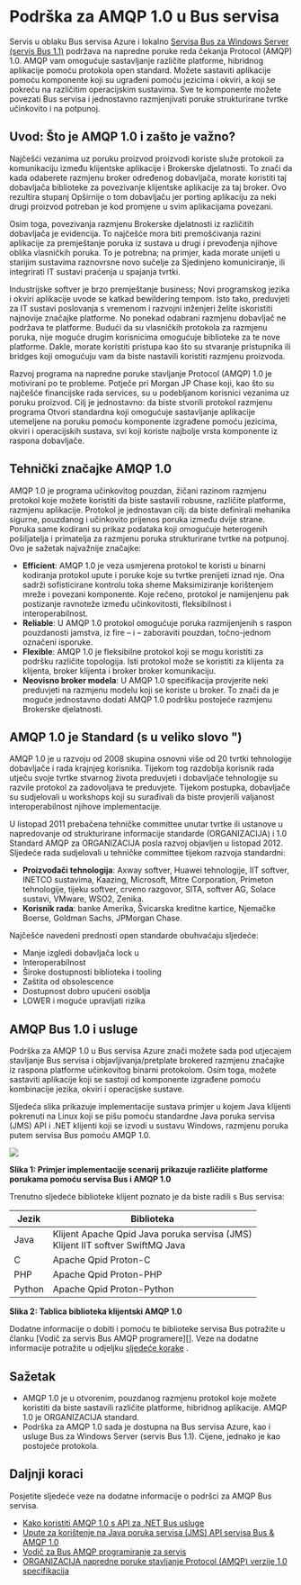 <properties 
    pageTitle="Pregled servisa Bus AMQP s Java | Microsoft Azure" 
    description="Informirajte se o korištenju Java s na napredne poruke stavljanje Protocol (AMQP) 1.0 u Azure." 
    services="service-bus" 
    documentationCenter="java" 
    authors="sethmanheim" 
    manager="timlt" 
    editor=""/>

<tags 
    ms.service="service-bus" 
    ms.workload="na" 
    ms.tgt_pltfrm="na" 
    ms.devlang="Java" 
    ms.topic="article" 
    ms.date="10/04/2016" 
    ms.author="sethm"/>


# <a name="amqp-10-support-in-service-bus"></a>Podrška za AMQP 1.0 u Bus servisa

Servis u oblaku Bus servisa Azure i lokalno [Servisa Bus za Windows Server (servis Bus 1.1)](https://msdn.microsoft.com/library/dn282144.aspx) podržava na napredne poruke reda čekanja Protocol (AMQP) 1.0. AMQP vam omogućuje sastavljanje različite platforme, hibridnog aplikacije pomoću protokola open standard. Možete sastaviti aplikacije pomoću komponente koji su ugrađeni pomoću jezicima i okviri, a koji se pokreću na različitim operacijskim sustavima. Sve te komponente možete povezati Bus servisa i jednostavno razmjenjivati poruke strukturirane tvrtke učinkovito i na potpunoj.

## <a name="introduction-what-is-amqp-10-and-why-is-it-important"></a>Uvod: Što je AMQP 1.0 i zašto je važno?

Najčešći vezanima uz poruku proizvod proizvodi koriste služe protokoli za komunikaciju između klijentske aplikacije i Brokerske djelatnosti. To znači da kada odaberete razmjenu broker određenog dobavljača, morate koristiti taj dobavljača biblioteke za povezivanje klijentske aplikacije za taj broker. Ovo rezultira stupanj Opširnije o tom dobavljaču jer porting aplikaciju za neki drugi proizvod potreban je kod promjene u svim aplikacijama povezani. 

Osim toga, povezivanja razmjenu Brokerske djelatnosti iz različitih dobavljača je evidencija. To najčešće mora biti premošćivanja razini aplikacije za premještanje poruka iz sustava u drugi i prevođenja njihove oblika vlasničkih poruka. To je potrebna; na primjer, kada morate unijeti u starijim sustavima raznovrsne novo sučelje za Sjedinjeno komuniciranje, ili integrirati IT sustavi praćenja u spajanja tvrtki.

Industrijske softver je brzo premještanje business; Novi programskog jezika i okviri aplikacije uvode se katkad bewildering tempom. Isto tako, preduvjeti za IT sustavi poslovanja s vremenom i razvojni inženjeri želite iskoristiti najnovije značajke platforme. No ponekad odabrani razmjenu dobavljač ne podržava te platforme. Budući da su vlasničkih protokola za razmjenu poruka, nije moguće drugim korisnicima omogućuje biblioteke za te nove platforme. Dakle, morate koristiti pristupa kao što su stvaranje pristupnika ili bridges koji omogućuju vam da biste nastavili koristiti razmjenu proizvoda.

Razvoj programa na napredne poruke stavljanje Protocol (AMQP) 1.0 je motivirani po te probleme. Potječe pri Morgan JP Chase koji, kao što su najčešće financijske rada services, su u podebljanom korisnici vezanima uz poruku proizvod. Cilj je jednostavno: da biste stvorili protokol razmjenu programa Otvori standardna koji omogućuje sastavljanje aplikacije utemeljene na poruku pomoću komponente izgrađene pomoću jezicima, okviri i operacijskih sustava, svi koji koriste najbolje vrsta komponente iz raspona dobavljače.

## <a name="amqp-10-technical-features"></a>Tehnički značajke AMQP 1.0

AMQP 1.0 je programa učinkovitog pouzdan, žičani razinom razmjenu protokol koje možete koristiti da biste sastavili robusne, različite platforme, razmjenu aplikacije. Protokol je jednostavan cilj: da biste definirali mehanika sigurne, pouzdanog i učinkovito prijenos poruka između dvije strane. Poruka same kodirani su prikaz podataka koji omogućuje heterogenih pošiljatelja i primatelja za razmjenu poruka strukturirane tvrtke na potpunoj. Ovo je sažetak najvažnije značajke:

*    **Efficient**: AMQP 1.0 je veza usmjerena protokol te koristi u binarni kodiranja protokol upute i poruke koje su tvrtke prenijeti iznad nje. Ona sadrži sofisticirane kontrolu toka sheme Maksimiziranje korištenjem mreže i povezani komponente. Koje rečeno, protokol je namijenjenu pak postizanje ravnoteže između učinkovitosti, fleksibilnost i interoperabilnost.
*    **Reliable**: U AMQP 1.0 protokol omogućuje poruka razmijenjenih s raspon pouzdanosti jamstva, iz fire – i – zaboraviti pouzdan, točno-jednom označeni isporuke.
*    **Flexible**: AMQP 1.0 je fleksibilne protokol koji se mogu koristiti za podršku različite topologija. Isti protokol može se koristiti za klijenta za klijenta, broker klijenta i broker broker komunikaciju.
*    **Neovisno broker modela**: U AMQP 1.0 specifikacija provjerite neki preduvjeti na razmjenu modelu koji se koriste u broker. To znači da je moguće jednostavno dodati AMQP 1.0 podršku postojeće razmjenu Brokerske djelatnosti.

## <a name="amqp-10-is-a-standard-with-a-capital-s"></a>AMQP 1.0 je Standard (s u veliko slovo ")

AMQP 1.0 je u razvoju od 2008 skupina osnovni više od 20 tvrtki tehnologije dobavljače i rada krajnjeg korisnika. Tijekom tog razdoblja korisnik rada utječu svoje tvrtke stvarnog života preduvjeti i dobavljače tehnologije su razvile protokol za zadovoljava te preduvjete. Tijekom postupka, dobavljače su sudjelovali u workshops koji su surađivali da biste provjerili valjanost interoperabilnost njihove implementacije.

U listopad 2011 prebačena tehničke committee unutar tvrtke ili ustanove u napredovanje od strukturirane informacije standarde (ORGANIZACIJA) i 1.0 Standard AMQP za ORGANIZACIJA posla razvoj objavljen u listopad 2012. Sljedeće rada sudjelovali u tehničke committee tijekom razvoja standardni:

*    **Proizvođači tehnologija**: Axway softver, Huawei tehnologije, IIT softver, INETCO sustavima, Kaazing, Microsoft, Mitre Corporation, Primeton tehnologije, tijeku softver, crveno razgovor, SITA, softver AG, Solace sustavi, VMware, WSO2, Zenika.
*    **Korisnik rada**: banke Amerika, Švicarska kreditne kartice, Njemačke Boerse, Goldman Sachs, JPMorgan Chase.

Najčešće navedeni prednosti open standarde obuhvaćaju sljedeće:

*    Manje izgledi dobavljača lock u
*    Interoperabilnost
*    Široke dostupnosti biblioteka i tooling
*    Zaštita od obsolescence
*    Dostupnost dobro upućeni osoblja
*    LOWER i moguće upravljati rizika

## <a name="amqp-10-and-service-bus"></a>AMQP Bus 1.0 i usluge

Podrška za AMQP 1.0 u Bus servisa Azure znači možete sada pod utjecajem stavljanje Bus servisa i objavljivanja/pretplate brokered razmjenu značajke iz raspona platforme učinkovitog binarni protokolom. Osim toga, možete sastaviti aplikacije koji se sastoji od komponente izgrađene pomoću kombinacije jezika, okviri i operacijske sustave.

Sljedeća slika prikazuje implementacije sustava primjer u kojem Java klijenti pokrenuti na Linux koji se pišu pomoću standardne Java poruka servisa (JMS) API i .NET klijenti koji se izvodi u sustavu Windows, razmjenu poruka putem servisa Bus pomoću AMQP 1.0.

![][0]

**Slika 1: Primjer implementacije scenarij prikazuje različite platforme porukama pomoću servisa Bus i AMQP 1.0**

Trenutno sljedeće biblioteke klijent poznato je da biste radili s Bus servisa:

| Jezik | Biblioteka                                                                       |
|----------|-------------------------------------------------------------------------------|
| Java     | Klijent Apache Qpid Java poruka servisa (JMS)<br/>Klijent IIT softver SwiftMQ Java |
| C        | Apache Qpid Proton-C                                                          |
| PHP      | Apache Qpid Proton-PHP                                                        |
| Python   | Apache Qpid Proton-Python                                                     |


**Slika 2: Tablica biblioteka klijentski AMQP 1.0**

Dodatne informacije o dobiti i pomoću te biblioteke servisa Bus potražite u članku [Vodič za servis Bus AMQP programere][]. Veze na dodatne informacije potražite u odjeljku [sljedeće korake](service-bus-java-amqp-overview.md#next-steps) .

## <a name="summary"></a>Sažetak

*    AMQP 1.0 je u otvorenim, pouzdanog razmjenu protokol koje možete koristiti da biste sastavili različite platforme, hibridnog aplikacije. AMQP 1.0 je ORGANIZACIJA standard.
*    Podrška za AMQP 1.0 sada je dostupna na Bus servisa Azure, kao i usluge Bus za Windows Server (servis Bus 1.1). Cijene, jednako je kao postojeće protokola.

## <a name="next-steps"></a>Daljnji koraci

Posjetite sljedeće veze na dodatne informacije o podršci za AMQP Bus servisa.

*    [Kako koristiti AMQP 1.0 s API za .NET Bus usluge](service-bus-dotnet-advanced-message-queuing.md)
*    [Upute za korištenje na Java poruka servisa (JMS) API servisa Bus & AMQP 1.0](service-bus-java-how-to-use-jms-api-amqp.md)
*    [Vodič za Bus AMQP programiranje za servis][]
*    [ORGANIZACIJA napredne poruke stavljanje Protocol (AMQP) verzije 1.0 specifikacija](http://docs.oasis-open.org/amqp/core/v1.0/os/amqp-core-complete-v1.0-os.pdf)

[0]: ./media/service-bus-java-amqp-overview/Example1.png
[Vodič za Bus AMQP programiranje za servis]: service-bus-amqp-dotnet.md

 

